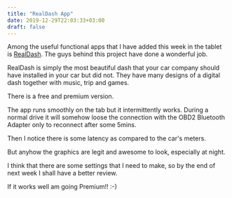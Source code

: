 ```yaml
---
title: "RealDash App"
date: 2019-12-29T22:03:33+03:00
draft: false
---
```

Among the useful functional apps that I have added this week in the tablet
is [RealDash](https://realdash.net/index.php). The guys behind this project have done a wonderful job.

RealDash is simply the most beautiful dash that your car company should
have installed in your car but did not. They have many designs of a digital dash
together with music, trip and games.

There is a free and premium version.

The app runs smoothly on the tab but it intermittently works. During a normal
drive it will somehow loose the connection with the OBD2 Bluetooth Adapter
only to reconnect after some 5mins.

Then I notice there is some latency as compared to the car's meters.

But anyhow the graphics are legit and awesome to look, especially at night.

I think that there are some settings that I need to make, so by the end
of next week I shall have a better review.

If it works well am going Premium!! :-)
